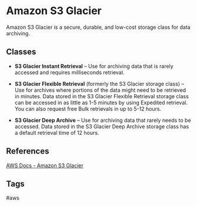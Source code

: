 # Amazon S3 Glacier

Amazon S3 Glacier is a secure, durable, and low-cost storage class for data archiving.  

## Classes
* **S3 Glacier Instant Retrieval** – Use for archiving data that is rarely accessed and requires milliseconds retrieval.

* **S3 Glacier Flexible Retrieval** (formerly the S3 Glacier storage class) – Use for archives where portions of the data might need to be retrieved in minutes. Data stored in the S3 Glacier Flexible Retrieval storage class can be accessed in as little as 1-5 minutes by using Expedited retrieval. You can also request free Bulk retrievals in up to 5-12 hours.

* **S3 Glacier Deep Archive** – Use for archiving data that rarely needs to be accessed. Data stored in the S3 Glacier Deep Archive storage class has a default retrieval time of 12 hours.  

## References
[AWS Docs - Amazon S3 Glacier](https://docs.aws.amazon.com/amazonglacier/latest/dev/introduction.html)  

## Tags
#aws
